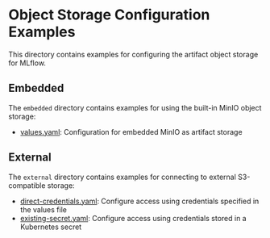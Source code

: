 # Object Storage Configuration Examples

This directory contains examples for configuring the artifact object storage for MLflow.

## Embedded

The `embedded` directory contains examples for using the built-in MinIO object storage:

- [values.yaml](./embedded/values.yaml): Configuration for embedded MinIO as artifact storage

## External

The `external` directory contains examples for connecting to external S3-compatible storage:

- [direct-credentials.yaml](./external/direct-credentials.yaml): Configure access using credentials specified in the values file
- [existing-secret.yaml](./external/existing-secret.yaml): Configure access using credentials stored in a Kubernetes secret 